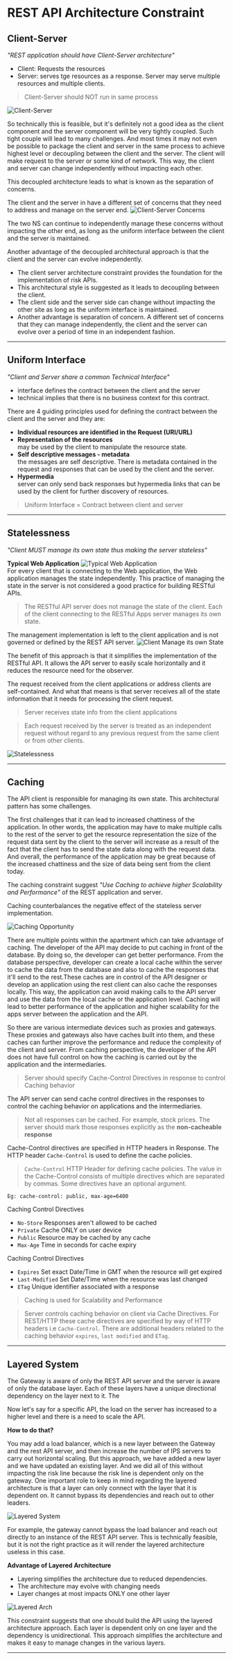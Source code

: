 # REST API Architecture Constraint

## Client-Server
*"REST application should have Client-Server architecture"*

  - Client: Requests the resources
  - Server: serves tge resources as a response. Server may serve multiple resources and multiple clients.

> Client-Server should NOT run in same process

![Client-Server](./../docs/images/clientServerInSameProcess.png)  

So technically this is feasible, but it's definitely not a good idea as the client component and the server component will be very tightly coupled. Such tight couple will lead to many challenges. And most times it may not even be possible to package the client and server in the same process to achieve highest level or decoupling between the client and the server. The client will make request to the server or some kind of network.  This way, the client and server can change independently without impacting each other.  

This decoupled architecture leads to what is known as the separation of concerns. 

The client and the server in have a different set of concerns that they need to address and manage on the server end.
![Client-Server Concerns](./../docs/images/clientServerConcern.png)  

The two NS can continue to independently manage these concerns without impacting the other end, as long as the uniform interface between the client and the server is maintained.

Another advantage of the decoupled architectural approach is that the client and the server can evolve independently. 

- The client server architecture constraint provides the foundation for the implementation of risk APIs.
- This architectural style is suggested as it leads to decoupling between the client.
- The client side and the server side can change without impacting the other site as long as the uniform interface is maintained.
- Another advantage is separation of concern.  A different set of concerns that they can manage independently, the client and the server can evolve over a period of time in an independent fashion.

___

## Uniform Interface

*"Client and Server share a common Technical Interface"*
  - interface  defines the contract between the client and the server
  - technical implies that there is no business context for this contract.

There are 4 guiding principles used for defining the contract between the client and the server and they are: 

  - **Individual resources are identified in the Request (URI/URL)**  
  - **Representation of the resources**  
  may be used by the client to manipulate the resource state.
  - **Self descriptive messages - metadata**  
  the messages are self descriptive. There is metadata contained in the request and responses that can be used by the client and the server.
  - **Hypermedia**  
  server can only send back responses but hypermedia links that can be used by the client for further discovery of resources.

> Uniform Interface = Contract between client and server

___

## Statelessness

*"Client MUST manage its own state thus making the server stateless"*

**Typical Web Application**
![Typical Web Application](./../docs/images/typicalWebApp.png)  
For every client that is connecting to the Web application, the Web application manages the state independently. This practice of managing the state in the server is not considered a good practice for building RESTful APIs.

> The RESTful API server does not manage the state of the client. Each of the client connecting to the RESTful Apps server manages its own state.

The management implementation is left to the client application and is not governed or defined by the REST API server.
![Client Manage its own State](./../docs/images/clientManagesItsOwnState.png)

The benefit of this approach is that it simplifies the implementation of the RESTful API. It allows the API server to easily scale horizontally and it reduces the resource need for the observer.

The request received from the client applications or address clients are self-contained. And what that means is that server receives all of the state information that it needs for processing the client request.

> Server receives state info from the client applications

> Each request received by the server is treated as an independent request without regard to any previous request from the same client or from other clients.

![Statelessness](./../docs/images/statelessness.png)

___

## Caching

The API client is responsible for managing its own state. This architectural pattern has some challenges.  

The first challenges that it can lead to increased chattiness of the application. In other words, the application may have to make multiple calls to the rest of the server to get the resource representation the size of the request data sent by the client to the server will increase as a result of the fact that the client has to send the state data along with the request data. And overall, the performance of the application may be great because of the increased chattiness and the size of data being sent from the client today.

The caching constraint suggest *"Use Caching to achieve higher Scalability and Performance"* of the REST application and server.  

Caching counterbalances the negative effect of the stateless server implementation. 

![Caching Opportunity](./../docs/images/cachingOpp.png)  

There are multiple points within the apartment which can take advantage of caching. The developer of the API may decide to put caching in front of the database. By doing so, the developer can get better performance. From the database perspective, developer can create a local cache within the server to cache the data from the database and also to cache the responses that it'll send to the rest.These caches are in control of the API designer or develop an application using the rest client can also cache the responses locally. This way, the application can avoid making calls to the API server and use the data from the local cache or the application level. Caching will lead to better performance of the application and higher scalability for the apps server between the application and the API. 

So there are various intermediate devices such as proxies and gateways. These proxies and gateways also have caches built into them, and these caches can further improve the performance and reduce the complexity of the client and server. From caching perspective, the developer of the API does not have full control on how the caching is carried out by the application and the intermediaries.

> Server should specify Cache-Control Directives in response to control Caching behavior

The API server can send cache control directives in the responses to control the caching behavior on applications and the intermediaries. 

> Not all responses can be cached. For example, stock prices. The server should mark those responses explicitly as the **non-cacheable response**

Cache-Control directives are specified in HTTP headers in Response. The HTTP header `Cache-Control` is used to define the cache policies. 

> `Cache-Control`  HTTP Header for defining cache policies. The value in the Cache-Control consists of multiple directives which are separated by commas. Some directives have an optional argument.

```shell
Eg: cache-control: public, max-age=6400
```

Caching Control Directives
- `No-Store` Responses aren't allowed to be cached
- `Private` Cache ONLY on user device
- `Public` Resource may be cached by any cache
- `Max-Age` Time in seconds for cache expiry

Caching Control Directives
- `Expires` Set exact Date/Time in GMT when the resource will get expired
- `Last-Modified` Set Date/Time when the resource was last changed
- `ETag` Unique identifier associated with a response

> Caching is used for Scalability and Performance  

> Server controls caching behavior on client via Cache Directives. For REST/HTTP these cache directives are specified by way of HTTP headers i.e `Cache-Control`. There are additional headers related to the caching behavior `expires`, `last modified` and `ETag`.

___

## Layered System

The Gateway is aware of only the REST API server and the server is aware of only the database layer. Each of these layers have a unique directional dependency on the layer next to it.  The

Now let's say for a specific API, the load on the server has increased to a higher level and there is a need to scale the API.  

**How to do that?**  

You may add a load balancer, which is a new layer between the Gateway and the rest API server, and then increase the number of IPS servers to carry out horizontal scaling.
But this approach, we have added a new layer and we have updated an existing layer. And we did all of this without impacting the risk line because the risk line is dependent only on the gateway. One important role to keep in mind regarding the layered architecture is that a layer can only connect with the layer that it is dependent on. It cannot bypass its dependencies and reach out to other leaders.  

![Layered System](./../docs/images/layeredSys.png)  


For example, the gateway cannot bypass the load balancer and reach out directly to an instance of the REST API server. This is technically feasible, but it is not the right practice as it will render the layered architecture useless in this case. 

**Advantage of Layered Architecture**  

- Layering simplifies the architecture due to reduced dependencies.
- The architecture may evolve with changing needs
- Layer changes at most impacts ONLY one other layer

![Layered Arch](./../docs/images/layeredArch.png)  

This constraint suggests that one should build the API using the layered architecture approach. Each layer is dependent only on one layer and the dependency is unidirectional. This approach simplifies the architecture and makes it easy to manage changes in the various layers.

___
